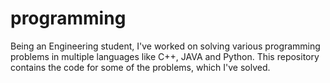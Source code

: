 # programming
Being an Engineering student, I've worked on solving various programming problems in multiple languages like C++, JAVA and Python. 
This repository contains the code for some of the problems, which I've solved.
